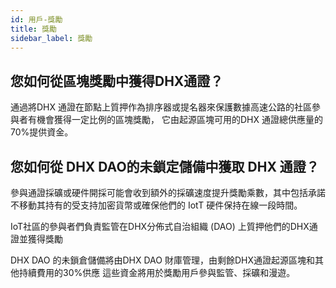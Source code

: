 ```yaml
---
id: 用戶-獎勵
title: 獎勵
sidebar_label: 獎勵
---
```


## 您如何從區塊獎勵中獲得DHX通證？

通過將DHX 通證在節點上質押作為排序器或提名器來保護數據高速公路的社區參與者有機會獲得一定比例的區塊獎勵， 它由起源區塊可用的DHX 通證總供應量的70%提供資金。

## 您如何從 DHX DAO的未鎖定儲備中獲取 DHX 通證？

參與通證採礦或硬件開採可能會收到額外的採礦速度提升獎勵乘數，其中包括承諾不移動其持有的受支持加密貨幣或確保他們的 IotT 硬件保持在線一段時間。

IoT社區的參與者們負責監管在DHX分佈式自治組織 (DAO) 上質押他們的DHX通證並獲得獎勵

DHX DAO 的未鎖倉儲備將由DHX DAO 財庫管理，由剩餘DHX通證起源區塊和其他持續費用的30%供應 這些資金將用於獎勵用戶參與監管、採礦和漫遊。

